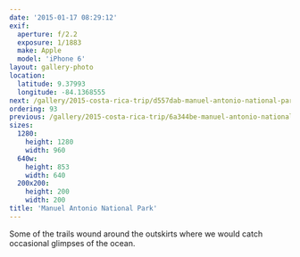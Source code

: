 ```yaml
---
date: '2015-01-17 08:29:12'
exif:
  aperture: f/2.2
  exposure: 1/1883
  make: Apple
  model: 'iPhone 6'
layout: gallery-photo
location:
  latitude: 9.37993
  longitude: -84.1368555
next: /gallery/2015-costa-rica-trip/d557dab-manuel-antonio-national-park
ordering: 93
previous: /gallery/2015-costa-rica-trip/6a344be-manuel-antonio-national-park
sizes:
  1280:
    height: 1280
    width: 960
  640w:
    height: 853
    width: 640
  200x200:
    height: 200
    width: 200
title: 'Manuel Antonio National Park'
---
```


Some of the trails wound around the outskirts where we would catch occasional glimpses of the ocean.
